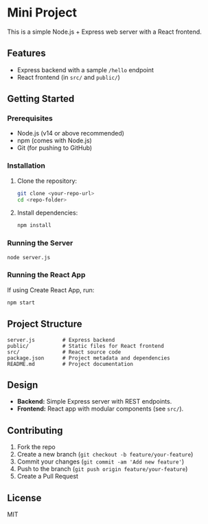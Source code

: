 
# Mini Project

This is a simple Node.js + Express web server with a React frontend.

## Features
- Express backend with a sample `/hello` endpoint
- React frontend (in `src/` and `public/`)

## Getting Started

### Prerequisites
- Node.js (v14 or above recommended)
- npm (comes with Node.js)
- Git (for pushing to GitHub)

### Installation
1. Clone the repository:
   ```sh
   git clone <your-repo-url>
   cd <repo-folder>
   ```
2. Install dependencies:
   ```sh
   npm install
   ```

### Running the Server
```sh
node server.js
```

### Running the React App
If using Create React App, run:
```sh
npm start
```

## Project Structure
```
server.js         # Express backend
public/           # Static files for React frontend
src/              # React source code
package.json      # Project metadata and dependencies
README.md         # Project documentation
```

## Design
- **Backend:** Simple Express server with REST endpoints.
- **Frontend:** React app with modular components (see `src/`).

## Contributing
1. Fork the repo
2. Create a new branch (`git checkout -b feature/your-feature`)
3. Commit your changes (`git commit -am 'Add new feature'`)
4. Push to the branch (`git push origin feature/your-feature`)
5. Create a Pull Request

## License
MIT
